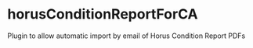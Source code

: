 # horusConditionReportForCA
Plugin to allow automatic import by email of Horus Condition Report PDFs
